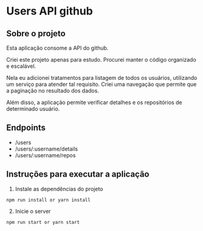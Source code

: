 <h1>Users API github</h1>

## Sobre o projeto

Esta aplicação consome a API do github. 

Criei este projeto apenas para estudo.
Procurei manter o código organizado e escalável.

Nela eu adicionei tratamentos para listagem de todos os usuários, utilizando um serviço para atender tal requisito.
Criei uma navegação que permite que a paginação no resultado dos dados.

Além disso, a aplicação permite verificar detalhes e os repositórios de determinado usuário.

## Endpoints

- /users 
- /users/:username/details 
- /users/:username/repos 

## Instruções para executar a aplicação

1. Instale as dependências do projeto

```
npm run install or yarn install
```
2. Inicie o server

```
npm run start or yarn start
```
